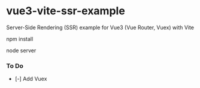 # vue3-vite-ssr-example
Server-Side Rendering (SSR) example for Vue3 (Vue Router, Vuex) with Vite

npm install

node server

### To Do

- [-] Add Vuex
